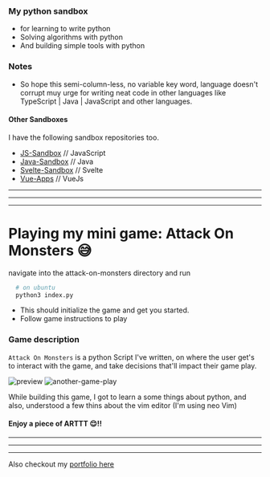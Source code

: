 ### My python sandbox

- for learning to write python
- Solving algorithms with python
- And building simple tools with python

### Notes

- So hope this semi-column-less, no variable key word, language doesn't corrupt muy urge for writing neat code in other languages like TypeScript | Java | JavaScript and other languages.

#### Other Sandboxes

I have the following sandbox repositories too.

- [JS-Sandbox](https://github.com/RashJrEdmund/js-sandbox) // JavaScript
- [Java-Sandbox](https://github.com/RashJrEdmund/java-sandbox) // Java
- [Svelte-Sandbox](https://github.com/RashJrEdmund/svelte_sanbox) // Svelte
- [Vue-Apps](https://github.com/RashJrEdmund/vue-apps) // VueJs

---
---
---

# Playing my mini game: Attack On Monsters 😅

navigate into the attack-on-monsters directory
and run

```bash
  # on ubuntu
  python3 index.py
```

- This should initialize the game and get you started.
- Follow game instructions to play

### Game description

```Attack On Monsters``` is a python Script I've written, on where the user get's to interact with the game, and take decisions that'll impact their game play.

![preview](./assets/attack-on-monsters-gameplay.png)
![another-game-play](./assets/game-2.png)

While building this game, I got to learn a some things about python, and also, understood a few thins about the vim editor (I'm using neo Vim)

#### Enjoy a piece of ARTTT 😌!!

---
---
---

Also checkout my [portfolio here](https://rash-edmund.vercel.app)
